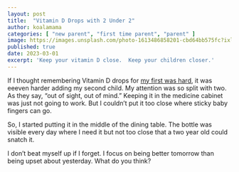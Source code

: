 ```yaml
---
layout: post
title:  "Vitamin D Drops with 2 Under 2"
author: koalamama
categories: [ "new parent", "first time parent", "parent" ]
image: https://images.unsplash.com/photo-1613486858201-cbd64bb575fc?ixlib=rb-4.0.3&ixid=MnwxMjA3fDB8MHxwaG90by1wYWdlfHx8fGVufDB8fHx8&auto=format&fit=crop&w=687&q=80
published: true
date: 2023-03-01
excerpt: 'Keep your vitamin D close.  Keep your children closer.'
---
```


If I thought remembering Vitamin D drops for <a href="{{site.baseurl}}/vitamin-d-drops">my first was hard</a>, it was eeeven harder adding my second child. My attention was so split with two. As they say, “out of sight, out of mind.” Keeping it in the medicine cabinet was just not going to work. But I couldn’t put it too close where sticky baby fingers can go.

So, I started putting it in the middle of the dining table. The bottle was visible every day where I need it but not too close that a two year old could snatch it.

I don’t beat myself up if I forget. I focus on being better tomorrow than being upset about yesterday. What do you think?